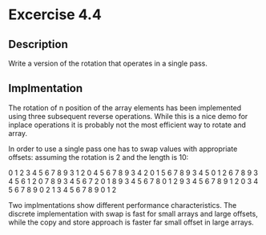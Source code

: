 # Excercise 4.4

## Description

Write a version of the rotation that operates in a single pass.

## Implmentation

The rotation of n position of the array elements has been implemented
using three subsequent reverse operations. While this is a nice
demo for inplace operations it is probably not the most efficient way
to rotate and array.

In order to use a single pass one has to swap values with appropriate offsets:
assuming the rotation is 2 and the length is 10:


0 1 2 3 4 5 6 7 8 9 
3 1 2 0 4 5 6 7 8 9 
3 4 2 0 1 5 6 7 8 9 
3 4 5 0 1 2 6 7 8 9 
3 4 5 6 1 2 0 7 8 9
3 4 5 6 7 2 0 1 8 9
3 4 5 6 7 8 0 1 2 9
3 4 5 6 7 8 9 1 2 0
3 4 5 6 7 8 9 0 2 1
3 4 5 6 7 8 9 0 1 2

Two implmentations show different performance characteristics.
The discrete implementation with swap is fast for small arrays
and large offsets, while the copy and store approach is faster far small
offset in large arrays.
